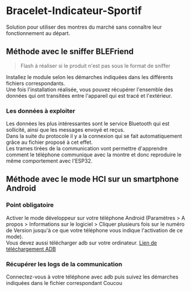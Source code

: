 # Bracelet-Indicateur-Sportif
Solution pour utiliser des montres du marché sans connaître leur fonctionnement au départ.  
## Méthode avec le sniffer BLEFriend
> Flash à réaliser si le produit n'est pas sous le format de sniffer

Installez le module selon les démarches indiquées dans les différents fichiers correspondants.  
Une fois l'installation réalisée, vous pouvez récupérer l'ensemble des données qui ont transitées entre l'appareil qui est tracé et l'extérieur.  
### Les données à exploiter
Les données les plus intéressantes sont le service Bluetooth qui est sollicité, ainsi que les messages envoyé et reçus.  
Dans la suite du protocole il y a la connexion qui se fait automatiquement grâce au fichier proposé à cet effet.  
Les trames tirées de la communication vont permettre d'apprendre comment le téléphone communique avec la montre et donc reproduire le même comportement avec l'ESP32.  
## Méthode avec le mode HCI sur un smartphone Android
### Point obligatoire
Activer le mode développeur sur votre téléphone Android (Paramètres > A propos > Informations sur le logiciel > Cliquer plusieurs fois sur le numéro de Version
jusqu'à ce que votre téléphone vous indique l'activation de ce mode).  
Vous devez aussi télécharger adb sur votre ordinateur. [Lien de téléchargement ADB](https://dl.google.com/android/repository/platform-tools-latest-windows.zip)  
### Récupérer les logs de la communication
Connectez-vous à votre téléphone avec adb puis suivez les démarches indiquées dans le fichier correspondant
Coucou
